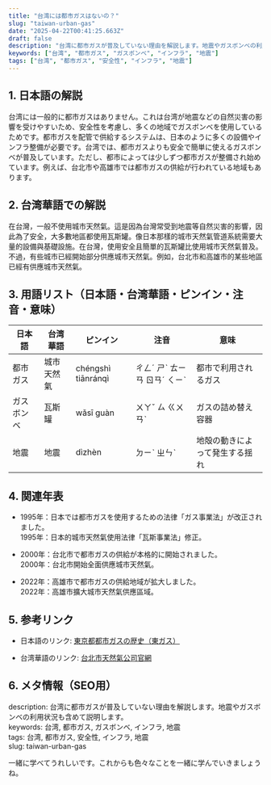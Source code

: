 ```yaml
---
title: "台湾には都市ガスはないの？"
slug: "taiwan-urban-gas"
date: "2025-04-22T00:41:25.663Z"
draft: false
description: "台湾に都市ガスが普及していない理由を解説します。地震やガスボンベの利用状況も含めて説明します。"
keywords: ["台湾", "都市ガス", "ガスボンベ", "インフラ", "地震"]
tags: ["台湾", "都市ガス", "安全性", "インフラ", "地震"]
---
```


## 1. 日本語の解説  
台湾には一般的に都市ガスはありません。これは台湾が地震などの自然災害の影響を受けやすいため、安全性を考慮し、多くの地域でガスボンベを使用しているためです。都市ガスを配管で供給するシステムは、日本のように多くの設備やインフラ整備が必要です。台湾では、都市ガスよりも安全で簡単に使えるガスボンベが普及しています。ただし、都市によっては少しずつ都市ガスが整備され始めています。例えば、台北市や高雄市では都市ガスの供給が行われている地域もあります。

## 2. 台湾華語での解説  
在台灣，一般不使用城市天然氣。這是因為台灣常受到地震等自然災害的影響，因此為了安全，大多數地區都使用瓦斯罐。像日本那樣的城市天然氣管道系統需要大量的設備與基礎設施。在台灣，使用安全且簡單的瓦斯罐比使用城市天然氣普及。不過，有些城市已經開始部分供應城市天然氣。例如，台北市和高雄市的某些地區已經有供應城市天然氣。

## 3. 用語リスト（日本語・台湾華語・ピンイン・注音・意味）  

| 日本語   | 台湾華語     | ピンイン      | 注音     | 意味               |
|----------|--------------|---------------|----------|------------------|
| 都市ガス | 城市天然氣   | chéngshì tiānránqì | ㄔㄥˊ ㄕˋ ㄊㄧㄢ ㄖㄢˊ ㄑㄧˋ | 都市で利用されるガス |
| ガスボンベ | 瓦斯罐       | wǎsī guàn     | ㄨㄚˇ ㄙ ㄍㄨㄢˋ | ガスの詰め替え容器 |
| 地震     | 地震       | dìzhèn        | ㄉㄧˋ ㄓㄣˋ | 地殻の動きによって発生する揺れ |

## 4. 関連年表  

- 1995年：日本では都市ガスを使用するための法律「ガス事業法」が改正されました。  
  1995年：日本的城市天然氣使用法律「瓦斯事業法」修正。

- 2000年：台北市で都市ガスの供給が本格的に開始されました。  
  2000年：台北市開始全面供應城市天然氣。

- 2022年：高雄市で都市ガスの供給地域が拡大しました。  
  2022年：高雄市擴大城市天然氣供應區域。

## 5. 参考リンク  

- 日本語のリンク: [東京都都市ガスの歴史（東ガス）](https://www.tokyogas.co.jp/)
  
- 台湾華語のリンク: [台北市天然氣公司官網](https://www.taipeigas.com.tw/)

## 6. メタ情報（SEO用）  
description: 台湾に都市ガスが普及していない理由を解説します。地震やガスボンベの利用状況も含めて説明します。  
keywords: 台湾, 都市ガス, ガスボンベ, インフラ, 地震  
tags: 台湾, 都市ガス, 安全性, インフラ, 地震  
slug: taiwan-urban-gas

一緒に学べてうれしいです。これからも色々なことを一緒に学んでいきましょうね。